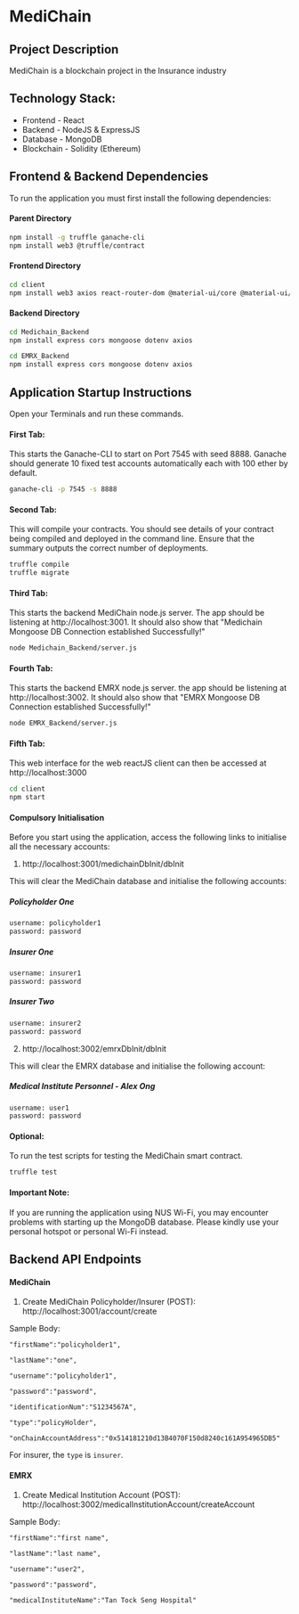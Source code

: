 # MediChain

## Project Description
MediChain is a blockchain project in the Insurance industry

## Technology Stack: 
- Frontend - React 
- Backend - NodeJS & ExpressJS
- Database - MongoDB
- Blockchain - Solidity (Ethereum)

## Frontend & Backend Dependencies
To run the application you must first install the following dependencies:

#### Parent Directory
```sh
npm install -g truffle ganache-cli
npm install web3 @truffle/contract
```

#### Frontend Directory
```sh
cd client
npm install web3 axios react-router-dom @material-ui/core @material-ui/lab @material-ui/icons
```

#### Backend Directory
```sh
cd Medichain_Backend
npm install express cors mongoose dotenv axios
```

```sh
cd EMRX_Backend
npm install express cors mongoose dotenv axios
```

## Application Startup Instructions
Open your Terminals and run these commands.
#### First Tab:
This starts the Ganache-CLI to start on Port 7545 with seed 8888. Ganache should generate 10 fixed test accounts automatically each with 100 ether by default.
```sh
ganache-cli -p 7545 -s 8888
```

#### Second Tab:
This will compile your contracts. You should see details of your contract being compiled and deployed in the command line. Ensure that the summary outputs the correct number of deployments. 
```sh
truffle compile
truffle migrate
```

#### Third Tab:
This starts the backend MediChain node.js server. The app should be listening at http://localhost:3001. It should also show that "Medichain Mongoose DB Connection established Successfully!"
```sh
node Medichain_Backend/server.js
```

#### Fourth Tab:
This starts the backend EMRX node.js server. the app should be listening at http://localhost:3002. It should also show that "EMRX Mongoose DB Connection established Successfully!"
```sh
node EMRX_Backend/server.js
```

#### Fifth Tab:
This web interface for the web reactJS client can then be accessed at http://localhost:3000
```sh
cd client
npm start
```

#### Compulsory Initialisation
Before you start using the application, access the following links to initialise all the necessary accounts:
1. http://localhost:3001/medichainDbInit/dbInit

This will clear the MediChain database and initialise the following accounts:
##### Policyholder One
```sh
username: policyholder1
password: password
```
##### Insurer One
```sh
username: insurer1
password: password
```
##### Insurer Two
```sh
username: insurer2
password: password
```
    
2. http://localhost:3002/emrxDbInit/dbInit

This will clear the EMRX database and initialise the following account:

##### Medical Institute Personnel - Alex Ong
```sh
username: user1
password: password
```
#### Optional:
To run the test scripts for testing the MediChain smart contract.
```sh
truffle test
```

#### Important Note:
If you are running the application using NUS Wi-Fi, you may encounter problems with starting up the MongoDB database. Please kindly use your personal hotspot or personal Wi-Fi instead.

## Backend API Endpoints
#### MediChain
1. Create MediChain Policyholder/Insurer (POST): http://localhost:3001/account/create

Sample Body:

    "firstName":"policyholder1",
    
    "lastName":"one",
    
    "username":"policyholder1",
    
    "password":"password",
    
    "identificationNum":"S1234567A",
    
    "type":"policyHolder",
    
    "onChainAccountAddress":"0x514181210d13B4070F150d8240c161A954965DB5"

For insurer, the `type` is `insurer`.

#### EMRX
1. Create Medical Institution Account (POST): http://localhost:3002/medicalInstitutionAccount/createAccount

Sample Body: 

    "firstName":"first name",
    
    "lastName":"last name",
    
    "username":"user2",
    
    "password":"password",
    
    "medicalInstituteName":"Tan Tock Seng Hospital"

